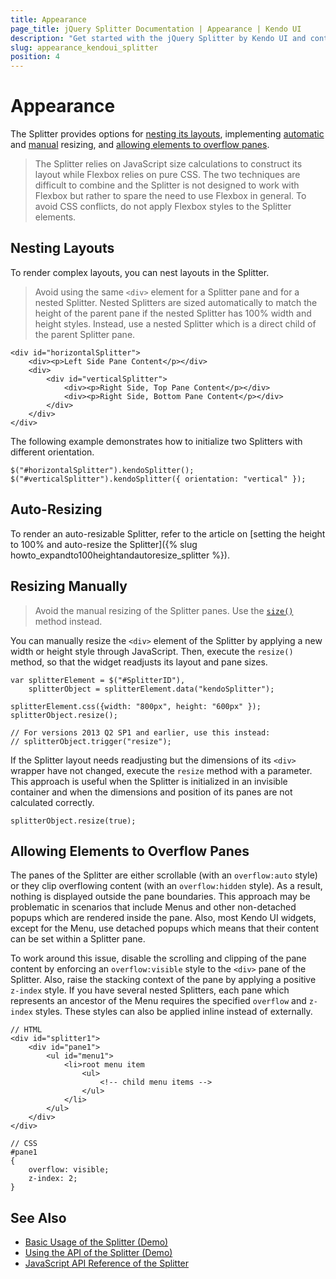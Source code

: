 ```yaml
---
title: Appearance
page_title: jQuery Splitter Documentation | Appearance | Kendo UI
description: "Get started with the jQuery Splitter by Kendo UI and control its appearance."
slug: appearance_kendoui_splitter
position: 4
---
```


# Appearance

The Splitter provides options for [nesting its layouts](#nesting-layouts), implementing [automatic](#auto-resizing) and [manual](#resizing-manually) resizing, and [allowing elements to overflow panes](#allowing-elements-to-overflow-panes).

> The Splitter relies on JavaScript size calculations to construct its layout while Flexbox relies on pure CSS. The two techniques are difficult to combine and the Splitter is not designed to work with Flexbox but rather to spare the need to use Flexbox in general. To avoid CSS conflicts, do not apply Flexbox styles to the Splitter elements.

## Nesting Layouts

To render complex layouts, you can nest layouts in the Splitter.

> Avoid using the same `<div>` element for a Splitter pane and for a nested Splitter. Nested Splitters are sized automatically to match the height of the parent pane if the nested Splitter has 100% width and height styles. Instead, use a nested Splitter which is a direct child of the parent Splitter pane.

    <div id="horizontalSplitter">
        <div><p>Left Side Pane Content</p></div>
        <div>
            <div id="verticalSplitter">
                <div><p>Right Side, Top Pane Content</p></div>
                <div><p>Right Side, Bottom Pane Content</p></div>
            </div>
        </div>
    </div>

The following example demonstrates how to initialize two Splitters with different orientation.

    $("#horizontalSplitter").kendoSplitter();
    $("#verticalSplitter").kendoSplitter({ orientation: "vertical" });

## Auto-Resizing

To render an auto-resizable Splitter, refer to the article on [setting the height to 100% and auto-resize the Splitter]({% slug howto_expandto100heightandautoresize_splitter %}).

## Resizing Manually

> Avoid the manual resizing of the Splitter panes. Use the [`size()`](/api/web/splitter#methods-size) method instead.

You can manually resize the `<div>` element of the Splitter by applying a new width or height style through JavaScript. Then, execute the `resize()` method, so that the widget readjusts its layout and pane sizes.

    var splitterElement = $("#SplitterID"),
        splitterObject = splitterElement.data("kendoSplitter");

    splitterElement.css({width: "800px", height: "600px" });
    splitterObject.resize();

    // For versions 2013 Q2 SP1 and earlier, use this instead:
    // splitterObject.trigger("resize");

If the Splitter layout needs readjusting but the dimensions of its `<div>` wrapper have not changed, execute the `resize` method with a parameter. This approach is useful when the Splitter is initialized in an invisible container and when the dimensions and position of its panes are not calculated correctly.

    splitterObject.resize(true);

## Allowing Elements to Overflow Panes

The panes of the Splitter are either scrollable (with an `overflow:auto` style) or they clip overflowing content (with an `overflow:hidden` style). As a result, nothing is displayed outside the pane boundaries. This approach may be problematic in scenarios that include Menus and other non-detached popups which are rendered inside the pane. Also, most Kendo UI widgets, except for the Menu, use detached popups which means that their content can be set within a Splitter pane.

To work around this issue, disable the scrolling and clipping of the pane content by enforcing an `overflow:visible` style to the `<div>` pane of the Splitter. Also, raise the stacking context of the pane by applying a positive `z-index` style. If you have several nested Splitters, each pane which represents an ancestor of the Menu requires the specified `overflow` and `z-index` styles. These styles can also be applied inline instead of externally.  

    // HTML
    <div id="splitter1">
        <div id="pane1">
            <ul id="menu1">
                <li>root menu item
                    <ul>
                        <!-- child menu items -->
                    </ul>
                </li>
            </ul>
        </div>
    </div>

    // CSS
    #pane1
    {
        overflow: visible;
        z-index: 2;
    }

## See Also

* [Basic Usage of the Splitter (Demo)](https://demos.telerik.com/kendo-ui/splitter/index)
* [Using the API of the Splitter (Demo)](https://demos.telerik.com/kendo-ui/splitter/api)
* [JavaScript API Reference of the Splitter](/api/javascript/ui/splitter)
